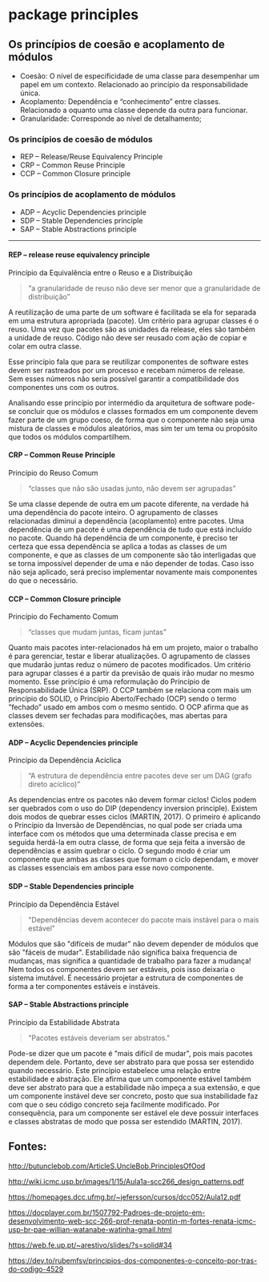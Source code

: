 # package principles

## Os princípios de coesão e acoplamento de módulos

- Coesão: O nível de especificidade de uma classe para desempenhar um papel em um contexto. Relacionado ao princípio da responsabilidade única.
- Acoplamento: Dependência e “conhecimento” entre classes. Relacionado a oquanto uma classe depende da outra para funcionar.
- Granularidade: Corresponde ao nível de detalhamento;

### Os princípios de coesão de módulos

- REP – Release/Reuse Equivalency Principle
- CRP – Common Reuse Principle
- CCP – Common Closure principle

### Os princípios de acoplamento de módulos

- ADP – Acyclic Dependencies principle
- SDP – Stable Dependencies principle
- SAP – Stable Abstractions principle

------------

#### REP – release reuse equivalency principle
Princípio da Equivalência entre o Reuso e a Distribuição

> “a granularidade de reuso não deve ser menor que a granularidade de distribuição”

A reutilização de uma parte de um software é facilitada se ela for separada em uma estrutura apropriada (pacote).
Um critério para agrupar classes é o reuso. Uma vez que pacotes são as unidades da release, eles são também a unidade de reuso.
Código não deve ser reusado com ação de copiar e colar em outra classe.

Esse princípio fala que para se reutilizar componentes de software estes devem ser rastreados por um processo e recebam números de release. Sem esses números não seria possível garantir a compatibilidade dos componentes uns com os outros.

Analisando esse princípio por intermédio da arquitetura de software pode-se concluir que os módulos e classes formados em um componente devem fazer parte de um grupo coeso, de forma que o componente não seja uma mistura de classes e módulos aleatórios, mas sim ter um tema ou propósito que todos os módulos compartilhem.

#### CRP – Common Reuse Principle
Princípio do Reuso Comum

> “classes que não são usadas junto, não devem ser agrupadas”

Se uma classe depende de outra em um pacote diferente, na verdade há uma dependência do pacote inteiro. O agrupamento de classes relacionadas diminui a dependência (acoplamento) entre pacotes.
Uma dependência de um pacote é uma dependência de tudo que está incluído no pacote.
Quando há dependência de um componente, é preciso ter certeza que essa dependência se aplica a todas as classes de um componente, e que as classes de um componente são tão interligadas que se torna impossível depender de uma e não depender de todas. Caso isso não seja aplicado, será preciso implementar novamente mais componentes do que o necessário.

#### CCP – Common Closure principle
Princípio do Fechamento Comum

> “classes que mudam juntas, ficam juntas”

Quanto mais pacotes inter-relacionados há em um projeto, maior o trabalho é para gerenciar, testar e liberar atualizações. O agrupamento de classes que mudarão juntas reduz o número de pacotes modificados.
Um critério para agrupar classes é a partir da previsão de quais irão mudar no mesmo momento.
Esse princípio é uma reformulação do Princípio de Responsabilidade Única (SRP).
O CCP também se relaciona com mais um princípio do SOLID, o Princı́pio Aberto/Fechado (OCP) sendo o termo ”fechado” usado em ambos com o mesmo sentido. O OCP afirma que as classes devem ser fechadas para modificações, mas abertas para extensões.


#### ADP – Acyclic Dependencies principle
Princípio da Dependência Acíclica

> “A estrutura de dependência entre pacotes deve ser um DAG (grafo direto acíclico)”

As dependencias entre os pacotes não devem formar ciclos!
Ciclos podem ser quebrados com o uso do DIP (dependency inversion principle).
Existem dois modos de quebrar esses ciclos (MARTIN, 2017). O primeiro é aplicando o Princípio da Inversão de Dependências, no qual pode ser criada uma interface com os métodos que uma determinada classe precisa e em seguida herdá-la em outra classe, de forma que seja feita a inversão de dependências e assim quebrar o ciclo. O segundo modo é criar um componente que ambas as classes que formam o ciclo dependam, e mover as classes essenciais em ambos para esse novo componente.


#### SDP – Stable Dependencies principle
Princípio da Dependência Estável

> "Dependências devem acontecer do pacote mais instável para o mais estável"

Módulos que são "difíceis de mudar" não devem depender de módulos que são "fáceis de mudar".
Estabilidade não significa baixa frequencia de mudanças, mas significa a quantidade de trabalho para fazer a mudança!
Nem todos os componentes devem ser estáveis, pois isso deixaria o sistema imutável. É necessário projetar a estrutura de componentes de forma a ter componentes estáveis e instáveis.

#### SAP – Stable Abstractions principle
Princípio da Estabilidade Abstrata

> "Pacotes estáveis deveriam ser abstratos."

Pode-se dizer que um pacote é "mais difícil de mudar", pois mais pacotes dependem dele. Portanto, deve ser abstrato para que possa ser estendido quando necessário.
Este princípio estabelece uma relação entre estabilidade e abstração. Ele afirma que um componente estável também deve ser abstrato para que a estabilidade não impeça a sua extensão, e que um componente instável deve ser concreto, posto que sua instabilidade faz com que o seu código concreto seja facilmente modificado. Por consequência, para um componente ser estável ele deve possuir interfaces e classes abstratas de modo que possa ser estendido (MARTIN, 2017).


## Fontes:

http://butunclebob.com/ArticleS.UncleBob.PrinciplesOfOod

http://wiki.icmc.usp.br/images/1/15/Aula1a-scc266_design_patterns.pdf

https://homepages.dcc.ufmg.br/~jefersson/cursos/dcc052/Aula12.pdf

https://docplayer.com.br/1507792-Padroes-de-projeto-em-desenvolvimento-web-scc-266-prof-renata-pontin-m-fortes-renata-icmc-usp-br-pae-willian-watanabe-watinha-gmail.html

https://web.fe.up.pt/~arestivo/slides/?s=solid#34

https://dev.to/rubemfsv/principios-dos-componentes-o-conceito-por-tras-do-codigo-4529
